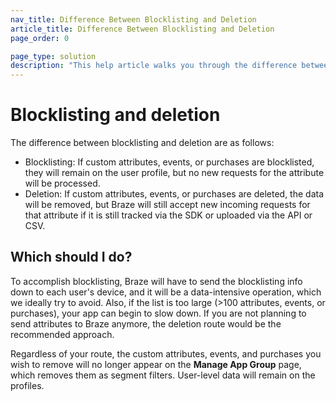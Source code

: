 ```yaml
---
nav_title: Difference Between Blocklisting and Deletion
article_title: Difference Between Blocklisting and Deletion
page_order: 0

page_type: solution
description: "This help article walks you through the difference between attribute blocklisting and deletion."
---
```


# Blocklisting and deletion

The difference between blocklisting and deletion are as follows:
- Blocklisting: If custom attributes, events, or purchases are blocklisted, they will remain on the user profile, but no new requests for the attribute will be processed.
- Deletion: If custom attributes, events, or purchases are deleted, the data will be removed, but Braze will still accept new incoming requests for that attribute if it is still tracked via the SDK or uploaded via the API or CSV. 

## Which should I do?

To accomplish blocklisting, Braze will have to send the blocklisting info down to each user's device, and it will be a data-intensive operation, which we ideally try to avoid. Also, if the list is too large (>100 attributes, events, or purchases), your app can begin to slow down. If you are not planning to send attributes to Braze anymore, the deletion route would be the recommended approach.

Regardless of your route, the custom attributes, events, and purchases you wish to remove will no longer appear on the **Manage App Group** page, which removes them as segment filters. User-level data will remain on the profiles. 


